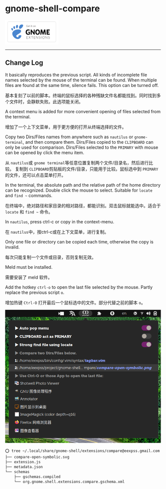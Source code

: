 # gnome-shell-compare

[<img alt="" height="80" src="https://raw.githubusercontent.com/andyholmes/gnome-shell-extensions-badge/master/get-it-on-ego.svg?sanitize=true">](https://extensions.gnome.org/extension/4789/compare-filedir-from-clip/)

---

## Change Log

It basically reproduces the previous script. All kinds of incomplete file names selected by the mouse of the terminal can be found. When multiple files are found at the same time, silence fails. This option can be turned off.

基本复刻了以前的脚本。终端的鼠标选择的各种残缺文件名都能找到。同时找到多个文件时，会静默失败。此选项能关闭。

A context menu is added for more convenient opening of files selected from the terminal.

增加了一个上下文菜单，用于更方便的打开从终端选择的文件。

Copy two Dirs/Files names from anywhere such as `nautilus` or `gnome-terminal`, and then compare them.  Dirs/Files copied to the `CLIPBOARD` can only be used for comparison. Dirs/Files selected to the `PRIMARY` with mouse can be opened by click the menu item.

从 `nautilus`或 `gnome terminal`等任意位置复制两个文件/目录名，然后进行比较。
复制到 `CLIPBOARD`剪贴板的文件/目录，只能用于比较。鼠标选中到 `PRIMARY`的文件，还可以点击菜单打开。

In the terminal, the absolute path and the relative path of the home directory can be recognized. Double click the mouse to select. Suitable for `locate` and `find ~` commands.

在终端中，绝对路径和家目录的相对路径，都能识别。双击鼠标就能选中。适合于 `locate` 和 `find ~` 命令。

In `nautilus`, press ctrl-c or copy in the context-menu.

在 `nautilus`中，按ctrl-c或在上下文菜单，进行复制。

Only one file or directory can be copied each time, otherwise the copy is invalid.

每次只能复制一个文件或目录，否则复制无效。

Meld must be installed.

需要安装了 meld 软件。

Add the hotkey `ctrl-o` to open the last file selected by the mouse. Partly replace the previous script `o`.

增加热键 `Ctrl-O` 打开最后一个鼠标选中的文件。部分代替之前的脚本 `o`。

![](screenshot.png)

```
⭕ tree ~/.local/share/gnome-shell/extensions/compare@eexpss.gmail.com
├── compare-open-symbolic.svg
├── extension.js
├── metadata.json
└── schemas
    ├── gschemas.compiled
    └── org.gnome.shell.extensions.compare.gschema.xml
```
